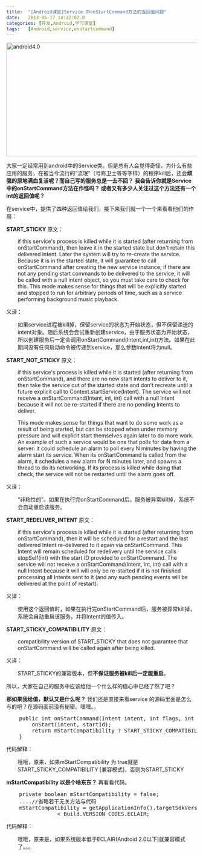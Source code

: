 ```yaml
---
title:	"[Android课堂]Service 中onStartCommand方法的返回值问题"
date:	2013-05-17 14:32:02.0
categories:	[开发,Android,学习课堂]
tags:	[Android,service,onstartcommand]
---
```


<a href="http://www.krislq.com/wp-content/uploads/2013/05/android4.0.jpg"><img class="alignnone size-full wp-image-755" alt="android4.0" src="http://www.krislq.com/wp-content/uploads/2013/05/android4.0.jpg" width="700" height="300" /></a>

大家一定经常用到android中的Service类。但是总有人会觉得奇怪，为什么有些应用的服务，在被当今流行的“流氓”（号称卫士等等字样）的程序kill后，还会<strong>顽强的原地满血复活呢？而自己写的服务总是一去不回？</strong>
<strong>我会告诉你就是Service 中的onStartCommand方法在作怪吗？
或者又有多少人关注过这个方法还有一个int的返回值呢？</strong>
<!--more-->
在service中，提供了四种返回值给我们，接下来我们就一个一个来看看他们的作用：

<strong>START_STICKY</strong>
原文：
<p style="padding-left: 30px;">
if this service's process is killed while it is started (after returning from onStartCommand), then leave it in the started state but don't retain this delivered intent. Later the system will try to re-create the service. Because it is in the started state, it will guarantee to call onStartCommand after creating the new service instance; if there are not any pending start commands to be delivered to the service, it will be called with a null intent object, so you must take care to check for this.
This mode makes sense for things that will be explicitly started and stopped to run for arbitrary periods of time, such as a service performing background music playback.</p>

义译：
<p style="padding-left: 30px;">
如果service进程被kill掉，保留service的状态为开始状态，但不保留递送的intent对象。随后系统会尝试重新创建service，由于服务状态为开始状态，所以创建服务后一定会调用onStartCommand(Intent,int,int)方法。如果在此期间没有任何启动命令被传递到service，那么参数Intent将为null。</p>

<strong>START_NOT_STICKY</strong>
原文：
<p style="padding-left: 30px;">
	if this service's process is killed while it is started (after returning from onStartCommand), and there are no new start intents to deliver to it, then take the service out of the started state and don't recreate until a future explicit call to Context.startService(Intent). The service will not receive a onStartCommand(Intent, int, int) call with a null Intent because it will not be re-started if there are no pending Intents to deliver. </p>
<p style="padding-left: 30px;">
	This mode makes sense for things that want to do some work as a result of being started, but can be stopped when under memory pressure and will explicit start themselves again later to do more work. An example of such a service would be one that polls for data from a server: it could schedule an alarm to poll every N minutes by having the alarm start its service. When its onStartCommand is called from the alarm, it schedules a new alarm for N minutes later, and spawns a thread to do its networking. If its process is killed while doing that check, the service will not be restarted until the alarm goes off.
</p>
义译：
<p style="padding-left: 30px;">
“非粘性的”。如果在执行完onStartCommand后，服务被异常kill掉，系统不会自动重启该服务。</p>

<strong>START_REDELIVER_INTENT</strong>
原文：
<p style="padding-left: 30px;">
if this service's process is killed while it is started (after returning from onStartCommand), then it will be scheduled for a restart and the last delivered Intent re-delivered to it again via onStartCommand. This Intent will remain scheduled for redelivery until the service calls stopSelf(int) with the start ID provided to onStartCommand. The service will not receive a onStartCommand(Intent, int, int) call with a null Intent because it will will only be re-started if it is not finished processing all Intents sent to it (and any such pending events will be delivered at the point of restart).
</p>
义译：
<p style="padding-left: 30px;">
使用这个返回值时，如果在执行完onStartCommand后，服务被异常kill掉，系统会自动重启该服务，并将Intent的值传入。</p>

<strong>START_STICKY_COMPATIBILITY</strong>
原文：
<p style="padding-left: 30px;">
compatibility version of START_STICKY that does not guarantee that onStartCommand will be called again after being killed.
</p>
义译：
<p style="padding-left: 30px;">
START_STICKY的兼容版本，但<strong>不保证服务被kill后一定能重启</strong>。</p>

所以，大家在自己的服务中应该给他一个什么样的值心中已经了然了吧？

<strong>那如果我给值，默认又是什么呢？</strong>
我们还是直接来看service 的源码里面是怎么与的吧？在源码面前没有秘密。嘿嘿。。

<pre lang="java">
    public int onStartCommand(Intent intent, int flags, int startId) {
        onStart(intent, startId);
        return mStartCompatibility ? START_STICKY_COMPATIBILITY : START_STICKY;
    }
</pre>
代码解释：
<p style="padding-left: 30px;">
哦哦，原来，如果mStartCompatibility 为 true就是START_STICKY_COMPATIBILITY [兼容模式]，否则为START_STICKY
</p>

<strong>mStartCompatibility 以是个啥东东？</strong>
再看看代码。
<pre lang="java">
    private boolean mStartCompatibility = false;
    ....//省略若干无关方法与代码
    mStartCompatibility = getApplicationInfo().targetSdkVersion
                < Build.VERSION_CODES.ECLAIR;
</pre>
代码解释：
<p style="padding-left: 30px;">
哦哦，原来是，如果系统版本低于ECLAIR(Android 2.0以下)就兼容模式了。。。</p>
